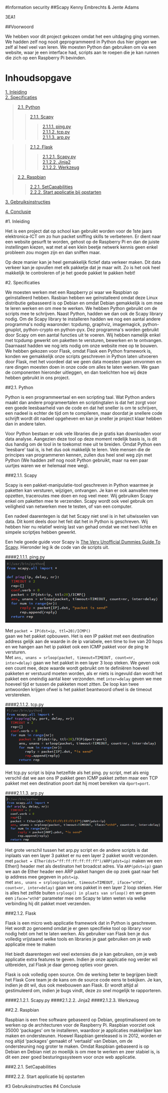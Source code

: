 #Information security
##Scapy
Kenny Embrechts & Jente Adams

3EA1

##Voorwoord

We hebben voor dit project gekozen omdat het een uitdaging ging vormen. We hadden zelf nog nooit geprogrammeerd in Python dus hier gingen we zelf al heel veel van leren. We moesten Python dan gebruiken om via een website, waar je een interface had, scripts aan te roepen die je kan runnen die zich op een Raspberry Pi bevinden.


# Inhoudsopgave

[1. Inleiding](#Inleiding)</br>
[2. Specificaties](#Specificaties)</br>
>[2.1. Python](#Python)</br>
>>[2.1.1. Scapy](#Scapy)</br>
>>>[2.1.1.1. ping.py](#ping)</br>
>>>[2.1.1.2. tcp.py](#TCP)</br>
>>>[2.1.1.3. arp.py](#ARP)</br>

>>[2.1.2. Flask](#Flask)</br>
>>>[2.1.2.1. Scapy.py](#ScapyPy)<br/>
>>>[2.1.2.2. Jinja2](#Jinja2)<br/>
>>>[2.1.2.2. Werkzeug](#Werkzeug)<br/>

>[2.2. Raspbian](#raspbian)</br>
>>[2.2.1. SetCapabilities](#SetCap)<br/>
>>[2.2.2. Start applicatie bij opstarten](#pythonOnBoot)

[3. Gebruiksinstructies](#deploy)

[4. Conclusie](#Conclusie)

#<a id="Inleiding"></a>1. Inleiding

Het is een project dat op school kan gebruikt worden voor de 1ste jaars elektronica-ICT om zo hun packet sniffing skills te verbeteren. Er dient naar een website gesurft te worden, gehost op de Raspberry Pi en dan de juiste instellingen kiezen, wat met al een klein beetje netwerk kennis geen enkel probleem zou mogen zijn en dan sniffen maar.

Op deze manier kan je heel gemakkelijk fictief data verkeer maken. Dit data verkeer kan je opvullen met elk pakketje dat je maar wilt. Zo is het ook heel makkelijk te controleren of je het goede pakket te pakken hebt!

#<a id="Specificaties"></a>2. Specificaties

We moesten werken met een Raspberry pi waar we Raspbian op geïnstalleerd hebben. Rasbian hebben we geïnstalleerd omdat deze Linux distributie gebasseerd is op Debian en omdat Debian gemakkelijk is om mee te leren werken en om mee te werken. We hebben Python gebruikt om de scripts mee te schrijven. Naast Python, hadden we dan ook de Scapy library nodig. Om de Scapy library te installeren hadden we nog een aantal andere programma's nodig waaronder: tcpdump, graphviz, imagemagick, python-gnuplot, python-crypto en python-pyx. Dez programma's worden gebruikt door Scapy om een aantal functies uit te voeren. Wij hebben namelijk enkel met tcpdump gewerkt om paketten te versturen, bewerken en te ontvangen. Daarnaast hadden we nog iets nodig om onze website mee op te bouwen. We hebben gekozen voor Flask, omdat Flask een Python framework is, konden we gemakkelijk onze scripts geschreven in Python laten uitvoeren door Flask, met het voordeel dat we geen data moesten gaan omvormen en rare dingen moesten doen in onze code om alles te laten werken. We gaan de componenten hieronder uitleggen, en dan toelichten hoe wij deze hebben gebruikt in ons project.

##<a id="Python"></a>2.1. Python

Python is een programmeertaal en een scripting taal. Wat Python anders maakt dan andere programeertalen en scriptingtalen is dat het zorgt voor een goede leesbaarheid van de code en dat het sneller is om te schrijven, een nadeel is echter de tijd om te compileren, maar doordat je snellere code schrijft wordt dit nadeel opgeheven en kan je sneller je project klaar hebben dan in andere talen.

Voor Python bestaan er ook vele libraries die je gratis kan downloaden voor data analyse. Aangezien deze tool op deze moment redelijk basis is, is dit dus handig om de tool in te toekomst mee uit te breiden. Omdat Python een 'leesbare' taal is, is het dus ook makkelijk te leren. Vele mensen die de principes van programmeren kennen, zullen dus heel snel weg zijn met Python (We hadden zelf nog nooit Python gebruikt, maar na een paar uurtjes waren we er helemaal mee weg).

###<a id="Scapy"></a>2.1.1. Scapy

Scapy is een pakket-manipulatie-tool geschreven in Python waarmee je paketten kan versturen, wijzigen, ontvangen. Je kan er ook aanvallen mee opzetten, traceroutes mee doen en nog veel meer. Wij gebruiken Scapy enkel om paketten mee te verzenden. Scapy wordt ook veel gebruik om veiligheid van netwerken mee te testen, of van een computer.

Een nadeel daarentegen is dat het Scapy niet snel is in het uitwisselen van data. Dit komt deels door het feit dat het in Python is geschreven. Wij hebben hier nu relatief weinig last van gehad omdat we met heel lichte en simpele scriptjes hebben gewerkt.

Een hele goede guide voor Scapy is [The Very Unofficial Dummies Guide To Scapy](http://scapy-guide.googlecode.com/files/ScapyGuide.pdf). Hieronder leg ik de code van de scripts uit.

####<a id="ping"></a>2.1.1.1. ping.py
![ping.py](screenshots/pingScript.png)

Met `packet = IP(dst=ip, ttl=20)/ICMP()`<br/> gaan we het pakket opbouwen. Het is een IP pakket met een destination address gelijk aan de waarde in de ip variabele, een time to live van 20 hops en we hangen aan het ip pakket ook een ICMP pakket voor de ping te versturen.<br/>
Met `ans, unans = srloop(packet, timeout=TIMEOUT, count=nr, inter=delay)`
gaan we het pakket in een layer 3 loop steken. We geven ook een count mee, deze waarde wordt gebruikt om te definiëren hoeveel pakketen er verstuurd moeten worden, als er niets is ingevuld dan wordt het pakket een oneindig aantal keer verzonden. met `inter=delay` geven we mee hoeveel tijd er tussen de pakketen moet zitten. De loop kan twee antwoorden krijgen ofwel is het pakket beantwoord ofwel is de timeout verstereken.

####<a id="TCP"></a>2.1.1.2. tcp.py
![tcp.py](screenshots/tcpScript.png)

Het tcp.py script is bijna hetzelfde als het ping. py script, met als enig verschil dat we aan ons IP pakket geen ICMP pakket zetten maar een TCP pakket met een destination poort dat hij moet bereiken via `dport=port`.

####<a id="ARP"></a>2.1.1.3. arp.py
![arp.py](screenshots/arpScript.png)

Het grote verschil tussen het arp.py script en de andere scripts is dat inplaats van een layer 3 pakket er nu een layer 2 pakket wordt verzonden. met `packet = ETher(dst="ff:ff:ff:ff:ff:ff")/ARP(pdst=ip)` maken we een Ether() header met als destinaton het broadcst adres. Via `ARP(pdst=ip)` gaan we aan de Ether header een ARP pakket hangen die op zoek gaat naar het ip address mee gegeven in `pdst=ip`.<br/>
met `ans, unans = srploop(packet, timeout=TIMEOUT, iface="eth0", count=nr, inter=delay)` gaan we ons pakket in een layer 2 loop steken. Hier is alles het zelfde buiten `srploop() in plaats van srloop()` en we geven een `iface="eth0"` parameter mee om Scapy te laten weten via welke verbinding hij dit pakket moet verzenden.

###<a id="Flask"></a>2.1.2. Flask

Flask is een micro web applicatie framework dat in Python is geschreven. Het wordt zo genoemd omdat je er geen specifieke tool op library voor nodig hebt om het te laten werken. Als gebruiker van Flask ben je dus volledig vrijstaand welke tools en libraries je gaat gebruiken om je web applicatie mee te maken

Het biedt daarentegen wel veel extensies die je kan gebruiken, om je web applicatie extra features te geven. Indien je onze applicatie nog verder wil uitbreiden, zal Flask je daar genoeg opties voor geven.

Flask is ook volledig open source. Om de werking beter te begrijpen biedt het Flask Core team je de kans om de source code eens te bekijken. Je kan, indien je dit wil, dus ook meebouwen aan Flask. Er wordt altijd al gestimuleerd om, indien je bugs vindt, deze zo snel mogelijk te rapporteren.

####<a id="ScapyPy"></a>2.1.2.1. Scapy.py
####<a id="Jinja2"></a>2.1.2.2. Jinja2
####<a id="Werkzeug"></a>2.1.2.3. Werkzeug

##<a id="Rasbian"></a>2.2. Raspbian

Raspbian is een free software gebaseerd op Debian, geoptimaliseerd om te werken op de architecturen voor de Raspberry Pi. Raspbian voorziet ook 35000 ‘packages’ om te installeren, waardoor je applicaties makkelijker kan maken en ondersteunen. Hoewel Raspbian gereleased is in 2012, worden er nog altijd ‘packages’ gemaakt of ‘vertaald’ van Debian, om de ondersteuning nog groter te maken. Omdat Raspbian gebaseerd is op Debian en Debian niet zo moeilijk is om mee te werken en zeer stabiel is, is dit een zeer goed besturingssysteem voor onze web applicatie.

###<a id="SetCap"></a>2.2.1. SetCapabilities

###<a id="pythonOnBoot"></a>2.2.2. Start applicatie bij opstarten

#<a id="deploy"></a>3 Gebruiksinstructies
#<a id="Conclusie"></a>4 Conclusie
